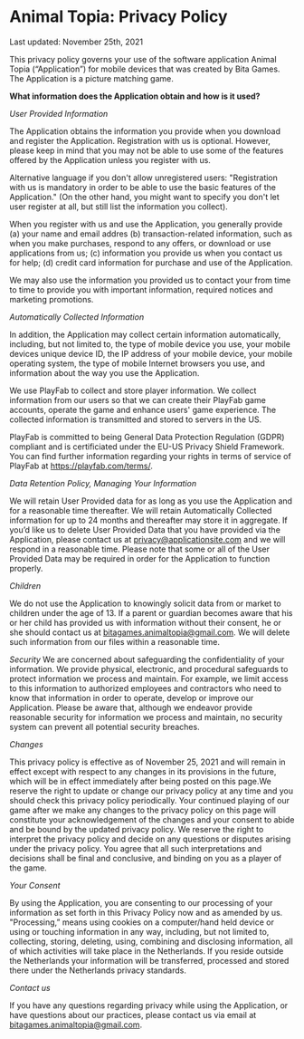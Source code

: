 # Animal Topia: Privacy Policy
Last updated: November 25th, 2021

This privacy policy governs your use of the software application Animal Topia (“Application”) for mobile devices that was created by Bita Games. The Application is a picture matching game.
 
**What information does the Application obtain and how is it used?**

_User Provided Information_

The Application obtains the information you provide when you download and register the Application. Registration with us is optional. However, please keep in mind that you may not be able to use some of the features offered by the Application unless you register with us.

Alternative language if you don't allow unregistered users: "Registration with us is mandatory in order to be able to use the basic features of the Application." (On the other hand, you might want to specify you don't let user register at all, but still list the information you collect).

When you register with us and use the Application, you generally provide (a) your name and email addres (b) transaction-related information, such as when you make purchases, respond to any offers, or download or use applications from us; (c) information you provide us when you contact us for help; (d) credit card information for purchase and use of the Application.

We may also use the information you provided us to contact your from time to time to provide you with important information, required notices and marketing promotions.

_Automatically Collected Information_

In addition, the Application may collect certain information automatically, including, but not limited to, the type of mobile device you use, your mobile devices unique device ID, the IP address of your mobile device, your mobile operating system, the type of mobile Internet browsers you use, and information about the way you use the Application. 

We use PlayFab to collect and store player information. We collect information from our users so that we can create their PlayFab game accounts, operate the game and enhance users' game experience. The collected information is transmitted and stored to servers in the US.

PlayFab is committed to being General Data Protection Regulation (GDPR) compliant and is certificiated under the EU-US Privacy Shield Framework. You can find further information regarding your rights in terms of service of PlayFab at https://playfab.com/terms/.

_Data Retention Policy, Managing Your Information_

We will retain User Provided data for as long as you use the Application and for a reasonable time thereafter. We will retain Automatically Collected information for up to 24 months and thereafter may store it in aggregate. If you’d like us to delete User Provided Data that you have provided via the Application, please contact us at privacy@applicationsite.com and we will respond in a reasonable time. Please note that some or all of the User Provided Data may be required in order for the Application to function properly. 

_Children_

We do not use the Application to knowingly solicit data from or market to children under the age of 13. If a parent or guardian becomes aware that his or her child has provided us with information without their consent, he or she should contact us at bitagames.animaltopia@gmail.com. We will delete such information from our files within a reasonable time.

_Security_
We are concerned about safeguarding the confidentiality of your information. We provide physical, electronic, and procedural safeguards to protect information we process and maintain. For example, we limit access to this information to authorized employees and contractors who need to know that information in order to operate, develop or improve our Application. Please be aware that, although we endeavor provide reasonable security for information we process and maintain, no security system can prevent all potential security breaches.

_Changes_

This privacy policy is effective as of November 25, 2021 and will remain in effect except with respect to any changes in its provisions in the future, which will be in effect immediately after being posted on this page.We reserve the right to update or change our privacy policy at any time and you should check this privacy policy periodically. Your continued playing of our game after we make any changes to the privacy policy on this page will constitute your acknowledgement of the changes and your consent to abide and be bound by the updated privacy policy. We reserve the right to interpret the privacy policy and decide on any questions or disputes arising under the privacy policy. You agree that all such interpretations and decisions shall be final and conclusive, and binding on you as a player of the game.

_Your Consent_

By using the Application, you are consenting to our processing of your information as set forth in this Privacy Policy now and as amended by us. "Processing,” means using cookies on a computer/hand held device or using or touching information in any way, including, but not limited to, collecting, storing, deleting, using, combining and disclosing information, all of which activities will take place in the Netherlands. If you reside outside the Netherlands your information will be transferred, processed and stored there under the Netherlands privacy standards. 

_Contact us_

If you have any questions regarding privacy while using the Application, or have questions about our practices, please contact us via email at bitagames.animaltopia@gmail.com.
